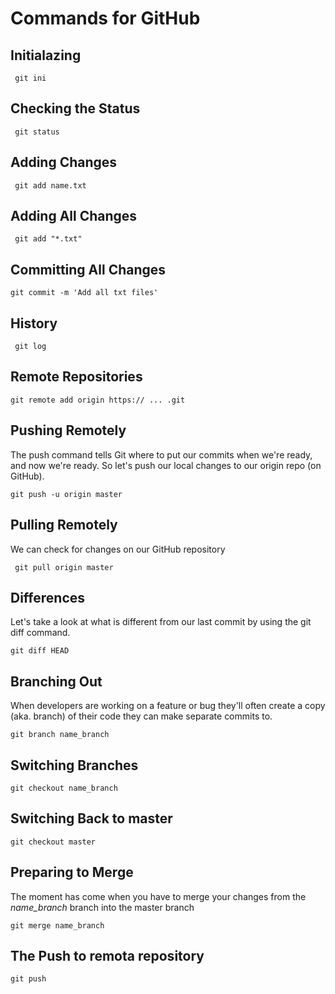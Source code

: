 # Commands for GitHub

## Initialazing

```git
 git ini
 ```

 ## Checking the Status


```git
 git status
 ```

 ## Adding Changes

```git
 git add name.txt
 ```

## Adding All Changes

```git
 git add "*.txt"
 ```

 ## Committing All Changes

```git
git commit -m 'Add all txt files'
 ```

 ## History

```git
 git log
 ```

 ## Remote Repositories

```git
git remote add origin https:// ... .git
 ```

 ## Pushing Remotely

 The push command tells Git where to put our commits when we're ready, and now we're ready. So let's push our local changes to our origin repo (on GitHub).

```git
git push -u origin master
 ```


 ## Pulling Remotely
 We can check for changes on our GitHub repository 

```git
 git pull origin master
 ```

  ## Differences

  Let's take a look at what is different from our last commit by using the git diff command.

```git
git diff HEAD
 ```

  ## Branching Out

When developers are working on a feature or bug they'll often create a copy (aka. branch) of their code they can make separate commits to.

```git
git branch name_branch
 ```

  ## Switching Branches

```git
git checkout name_branch
 ```

  ## Switching Back to master

```git
git checkout master
 ```

  ## Preparing to Merge

The moment has come when you have to merge your changes from the *name_branch* branch into the master branch

```git
git merge name_branch
 ```

  ## The Push to remota repository

```git
git push
 ```

 